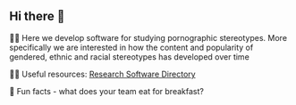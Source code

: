 ## Hi there 👋


🙋‍♀️ Here we develop software for studying pornographic stereotypes. More specifically we are interested in how the content and popularity of gendered, ethnic and racial stereotypes has developed over time

👩‍💻 Useful resources: 
[Research Software Directory](https://research-software-directory.org/projects/ptypes)

🍿 Fun facts - what does your team eat for breakfast?

